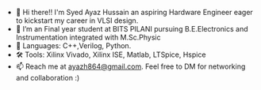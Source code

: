 - 👋 Hi there!! I'm Syed Ayaz Hussain an aspiring Hardware Engineer eager to kickstart my career in VLSI design.
- 👀 I’m an Final year student at BITS PILANI pursuing B.E.Electronics and Instrumentation integrated with M.Sc.Physic
- 🌱 Languages: C++,Verilog, Python.
- 🛠  Tools: Xilinx Vivado, Xilinx ISE, Matlab, LTSpice, Hspice
- 📫 Reach me at ayazh864@gmail.com.
Feel free to DM for networking and collaboration :)

<!---
Hiccupa/Hiccupa is a ✨ special ✨ repository because its `README.md` (this file) appears on your GitHub profile.
You can click the Preview link to take a look at your changes.
--->
